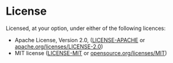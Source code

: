 # License

Licensed, at your option, under either of the following licences:

* Apache License, Version 2.0, ([LICENSE-APACHE] or [apache.org/licenses/LICENSE-2.0])
* MIT license ([LICENSE-MIT] or [opensource.org/licenses/MIT])

[LICENSE-APACHE]: https://github.com/cargo-generate/cargo-generate/blob/main/LICENSE-APACHE
[apache.org/licenses/LICENSE-2.0]: https://www.apache.org/licenses/LICENSE-2.0
[LICENSE-MIT]: https://github.com/cargo-generate/cargo-generate/blob/main/LICENSE-MIT
[opensource.org/licenses/MIT]: https://opensource.org/licenses/MIT

